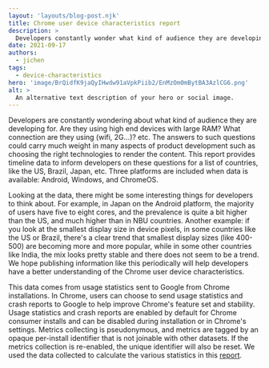 ```yaml
---
layout: 'layouts/blog-post.njk'
title: Chrome user device characteristics report
description: >
  Developers constantly wonder what kind of audience they are developing for. How much RAM do they have? What kind of Wi-fi are they on? A new report provides answers for a range of countries and platforms.
date: 2021-09-17
authors:
  - jichen
tags:
  - device-characteristics
hero: 'image/BrQidfK9jaQyIHwdw91aVpkPiib2/EnMzOm0mBytBA3AzlCG6.png'
alt: >
  An alternative text description of your hero or social image.
---
```


Developers are constantly wondering about what kind of audience they are
developing for. Are they using high end devices with large RAM? What connection
are they using (wifi, 2G...)? etc. The answers to such questions could carry
much weight in many aspects of product development such as choosing the right
technologies to render the content. This report provides timeline data to inform
developers on these questions for a list of countries, like the US, Brazil,
Japan, etc. Three platforms are included when data is available: Android,
Windows, and ChromeOS.

Looking at the data, there might be some interesting things for developers to
think about. For example, in Japan on the Android platform, the majority of
users have five to eight cores, and the prevalence is quite a bit higher than
the US, and much higher than in NBU countries. Another example: if you look at
the smallest display size in device pixels, in some countries like the US or
Brazil, there's a clear trend that smallest display sizes (like 400-500) are
becoming more and more popular, while in some other countries like India, the
mix looks pretty stable and there does not seem to be a trend. We hope
publishing information like this periodically will help developers have a better
understanding of the Chrome user device characteristics.

This data comes from usage statistics sent to Google from Chrome installations.
In Chrome, users can choose to send usage statistics and crash reports to Google
to help improve Chrome's feature set and stability. Usage statistics and crash
reports are enabled by default for Chrome consumer installs and can be disabled
during installation or in Chrome's settings. Metrics collecting is pseudonymous,
and metrics are tagged by an opaque per-install identifier that is not joinable
with other datasets.  If the metrics collection is re-enabled, the unique
identifier will also be reset. We used the data collected to calculate the
various statistics in this
[report](https://docs.google.com/document/d/e/2PACX-1vTLB93N1X3QRs_0T869wIppeXYDGWeyDeVM5N8XSKVAx3cIl1RyNj3fM4gUn06cEimfUM4wubmC_laB/pub).
